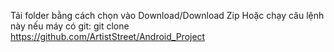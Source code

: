 Tải folder bằng cách chọn vào Download/Download Zip
Hoặc chạy câu lệnh này nếu máy có git: git clone https://github.com/ArtistStreet/Android_Project
